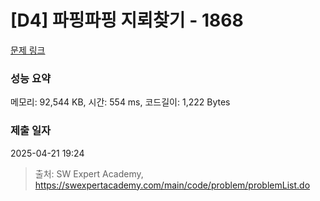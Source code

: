 # [D4] 파핑파핑 지뢰찾기 - 1868 

[문제 링크](https://swexpertacademy.com/main/code/problem/problemDetail.do?contestProbId=AV5LwsHaD1MDFAXc) 

### 성능 요약

메모리: 92,544 KB, 시간: 554 ms, 코드길이: 1,222 Bytes

### 제출 일자

2025-04-21 19:24



> 출처: SW Expert Academy, https://swexpertacademy.com/main/code/problem/problemList.do